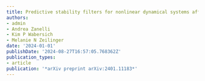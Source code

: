 ```yaml
---
title: Predictive stability filters for nonlinear dynamical systems affected by disturbances
authors:
- admin
- Andrea Zanelli
- Kim P Wabersich
- Melanie N Zeilinger
date: '2024-01-01'
publishDate: '2024-08-27T16:57:05.768362Z'
publication_types:
- article
publication: '*arXiv preprint arXiv:2401.11183*'
---
```

